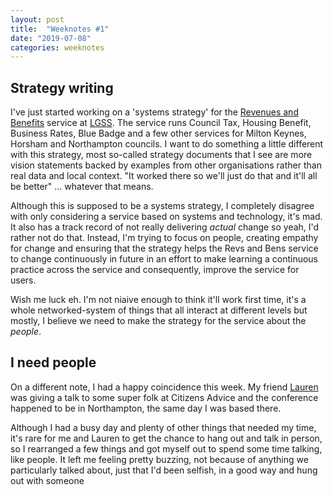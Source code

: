 ```yaml
---
layout: post
title:  "Weeknotes #1"
date: "2019-07-08"
categories: weeknotes
---
```


## Strategy writing

I've just started working on a 'systems strategy' for the [Revenues and Benefits][revs-bens-website] service at [LGSS][lgss-website]. The service runs Council Tax, Housing Benefit, Business Rates, Blue Badge and a few other services for Milton Keynes, Horsham and Northampton councils. I want to do something a little different with this strategy, most so-called strategy documents that I see are more vision statements backed by examples from other organisations rather than real data and local context. "It worked there so we'll just do that and it'll all be better" ... whatever that means.

Although this is supposed to be a systems strategy, I completely disagree with only considering a service based on systems and technology, it's mad. It also has a track record of not really delivering _actual_ change so yeah, I'd rather not do that. Instead, I'm trying to focus on people, creating empathy for change and ensuring that the strategy helps the Revs and Bens service to change continuously in future in an effort to make learning a continuous practice across the service and consequently, improve the service for users.

Wish me luck eh. I'm not niaive enough to think it'll work first time, it's a whole networked-system of things that all interact at different levels but mostly, I believe we need to make the strategy for the service about the _people_.

## I need people

On a different note, I had a happy coincidence this week. My friend [Lauren][redjotter-twitter] was giving a talk to some super folk at Citizens Advice and the conference happened to be in Northampton, the same day I was based there.

Although I had a busy day and plenty of other things that needed my time, it's rare for me and Lauren to get the chance to hang out and talk in person, so I rearranged a few things and got myself out to spend some time talking, like people. It left me feeling pretty buzzing, not because of anything we particularly talked about, just that I'd been selfish, in a good way and hung out with someone 

[redjotter]: https://www.redjotter.com/
[redjotter-twitter]: https://www.twitter.com/redjotter
[revs-bens-website]: https://www.lgss-revs-bens.com
[lgss-website]: https://www.lgss.co.uk
